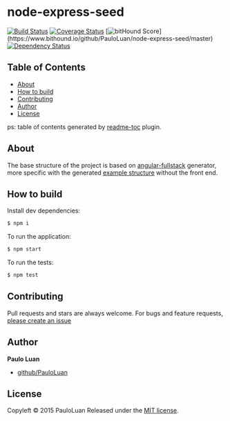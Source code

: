 # node-express-seed

[![Build Status](https://travis-ci.org/PauloLuan/node-express-seed.svg)](https://travis-ci.org/PauloLuan/node-express-seed)
[![Coverage Status](https://coveralls.io/repos/PauloLuan/node-express-seed/badge.svg)](https://coveralls.io/r/PauloLuan/node-express-seed) 
[![bitHound Score](https://www.bithound.io/github/PauloLuan/node-express-seed/badges/score.svg?)](https://www.bithound.io/github/PauloLuan/node-express-seed/master)
[![Dependency Status](https://david-dm.org/PauloLuan/node-express-seed.svg "Dependencies Checked & Updated Regularly (Security is Important!)")](https://david-dm.org/PauloLuan/node-express-seed)


## Table of Contents
<!-- toc -->
* [About](#about)
* [How to build](#how-to-build)
* [Contributing](#contributing)
* [Author](#author)
* [License](#license)

<!-- toc stop -->

ps: table of contents generated by [readme-toc](https://www.npmjs.com/package/readme-toc) plugin.

## About

The base structure of the project is based on [angular-fullstack](https://github.com/DaftMonk/generator-angular-fullstack) generator, more specific with the generated [example structure](https://github.com/DaftMonk/fullstack-demo) without the front end.

## How to build

Install dev dependencies:

```sh
$ npm i
```

To run the application: 

```sh
$ npm start
```

To run the tests: 
```sh
$ npm test
```

## Contributing

Pull requests and stars are always welcome. For bugs and feature requests, [please create an issue](https://github.com/PauloLuan/node-express-seed/issues/new)

## Author

**Paulo Luan**

+ [github/PauloLuan](https://github.com/PauloLuan)

## License

Copyleft © 2015 PauloLuan
Released under the [MIT license](https://github.com/PauloLuan/node-express-seed/blob/master/LICENSE).